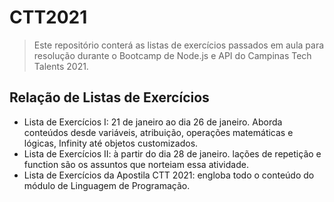 # CTT2021

> Este repositório conterá as listas de exercícios passados em aula para resolução durante o Bootcamp de Node.js e API do Campinas Tech Talents 2021. 

## Relação de Listas de Exercícios

- Lista de Exercícios I: 21 de janeiro ao dia 26 de janeiro. Aborda conteúdos desde variáveis, atribuição, operações matemáticas e lógicas, Infinity até objetos customizados.
- Lista de Exercícios II: à partir do dia 28 de janeiro. lações de repetição e function são os assuntos que norteiam essa atividade. 
- Lista de Exercícios da Apostila CTT 2021: engloba todo o conteúdo do módulo de Linguagem de Programação. 
